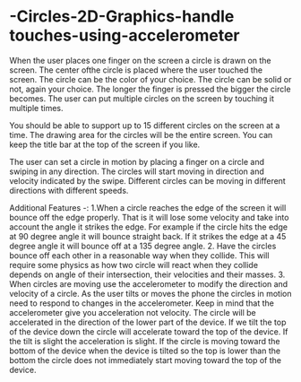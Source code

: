 # -Circles-2D-Graphics-handle touches-using-accelerometer

When the user places one finger on the screen a circle is drawn on the screen. 
The center ofthe circle is placed where the user touched the screen. 
The circle can be the color of your choice. The circle can be solid or not, again your choice. The longer the finger is pressed the
bigger the circle becomes. The user can put multiple circles on the screen by touching it multiple times. 

You should be able to support up to 15 different circles on the screen at a time.
The drawing area for the circles will be the entire screen. You can keep the title bar at the top of the screen if you like. 

The user can set a circle in motion by placing a finger on a circle and swiping in any direction.
The circles will start moving in direction and velocity indicated by the swipe. 
Different circles can be moving in different directions with different speeds.

Additional Features -:
1.When a circle reaches the edge of the screen it will bounce off the edge properly. That is it
will lose some velocity and take into account the angle it strikes the edge. For example if the
circle hits the edge at 90 degree angle it will bounce straight back. If it strikes the edge at a
45 degree angle it will bounce off at a 135 degree angle.
2. Have the circles bounce off each other in a reasonable way when they collide. This will require some physics as how two circle will react when they collide depends on angle of their
intersection, their velocities and their masses.
3. When circles are moving use the accelerometer to modify the direction and velocity of a circle. As the user tilts or moves the phone the circles in motion need to respond to changes in
the accelerometer. Keep in mind that the accelerometer give you acceleration not velocity.
The circle will be accelerated in the direction of the lower part of the device. If we tilt the top
of the device down the circle will accelerate toward the top of the device. If the tilt is slight
the acceleration is slight. If the circle is moving toward the bottom of the device when the
device is tilted so the top is lower than the bottom the circle does not immediately start moving toward the top of the device.
